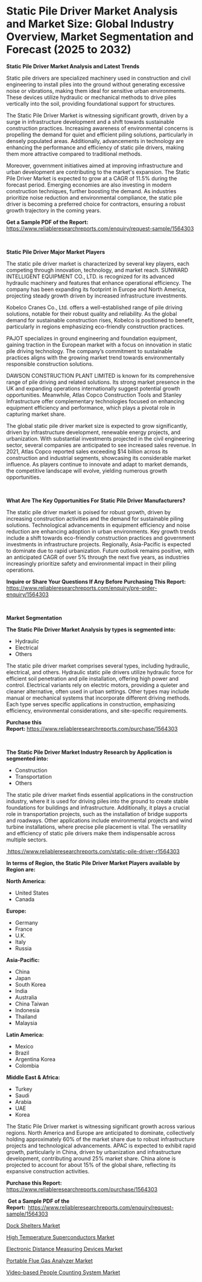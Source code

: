 <p><h1>Static Pile Driver Market Analysis and Market Size: Global Industry Overview, Market Segmentation and Forecast (2025 to 2032)</h1></p><p><strong>Static Pile Driver Market Analysis and Latest Trends</strong></p>
<p><p>Static pile drivers are specialized machinery used in construction and civil engineering to install piles into the ground without generating excessive noise or vibrations, making them ideal for sensitive urban environments. These devices utilize hydraulic or mechanical methods to drive piles vertically into the soil, providing foundational support for structures.</p><p>The Static Pile Driver Market is witnessing significant growth, driven by a surge in infrastructure development and a shift towards sustainable construction practices. Increasing awareness of environmental concerns is propelling the demand for quiet and efficient piling solutions, particularly in densely populated areas. Additionally, advancements in technology are enhancing the performance and efficiency of static pile drivers, making them more attractive compared to traditional methods.</p><p>Moreover, government initiatives aimed at improving infrastructure and urban development are contributing to the market's expansion. The Static Pile Driver Market is expected to grow at a CAGR of 11.5% during the forecast period. Emerging economies are also investing in modern construction techniques, further boosting the demand. As industries prioritize noise reduction and environmental compliance, the static pile driver is becoming a preferred choice for contractors, ensuring a robust growth trajectory in the coming years.</p></p>
<p><strong>Get a Sample PDF of the Report:&nbsp;</strong> <a href="https://www.reliableresearchreports.com/enquiry/request-sample/1564303?utm_campaign=116&utm_medium=2&utm_source=Github&utm_content=ia&utm_term=16022025&utm_id=static-pile-driver">https://www.reliableresearchreports.com/enquiry/request-sample/1564303</a></p>
<p>&nbsp;</p>
<p><strong>Static Pile Driver Major Market Players</strong></p>
<p><p>The static pile driver market is characterized by several key players, each competing through innovation, technology, and market reach. SUNWARD INTELLIGENT EQUIPMENT CO., LTD. is recognized for its advanced hydraulic machinery and features that enhance operational efficiency. The company has been expanding its footprint in Europe and North America, projecting steady growth driven by increased infrastructure investments.</p><p>Kobelco Cranes Co., Ltd. offers a well-established range of pile driving solutions, notable for their robust quality and reliability. As the global demand for sustainable construction rises, Kobelco is positioned to benefit, particularly in regions emphasizing eco-friendly construction practices.</p><p>PAJOT specializes in ground engineering and foundation equipment, gaining traction in the European market with a focus on innovation in static pile driving technology. The company’s commitment to sustainable practices aligns with the growing market trend towards environmentally responsible construction solutions.</p><p>DAWSON CONSTRUCTION PLANT LIMITED is known for its comprehensive range of pile driving and related solutions. Its strong market presence in the UK and expanding operations internationally suggest potential growth opportunities. Meanwhile, Atlas Copco Construction Tools and Stanley Infrastructure offer complementary technologies focused on enhancing equipment efficiency and performance, which plays a pivotal role in capturing market share.</p><p>The global static pile driver market size is expected to grow significantly, driven by infrastructure development, renewable energy projects, and urbanization. With substantial investments projected in the civil engineering sector, several companies are anticipated to see increased sales revenue. In 2021, Atlas Copco reported sales exceeding $14 billion across its construction and industrial segments, showcasing its considerable market influence. As players continue to innovate and adapt to market demands, the competitive landscape will evolve, yielding numerous growth opportunities.</p></p>
<p>&nbsp;</p>
<p><strong>What Are The Key Opportunities For Static Pile Driver Manufacturers?</strong></p>
<p><p>The static pile driver market is poised for robust growth, driven by increasing construction activities and the demand for sustainable piling solutions. Technological advancements in equipment efficiency and noise reduction are enhancing adoption in urban environments. Key growth trends include a shift towards eco-friendly construction practices and government investments in infrastructure projects. Regionally, Asia-Pacific is expected to dominate due to rapid urbanization. Future outlook remains positive, with an anticipated CAGR of over 5% through the next five years, as industries increasingly prioritize safety and environmental impact in their piling operations.</p></p>
<p><strong>Inquire or Share Your Questions If Any Before Purchasing This Report:</strong> <a href="https://www.reliableresearchreports.com/enquiry/pre-order-enquiry/1564303?utm_campaign=116&utm_medium=2&utm_source=Github&utm_content=ia&utm_term=16022025&utm_id=static-pile-driver">https://www.reliableresearchreports.com/enquiry/pre-order-enquiry/1564303</a></p>
<p>&nbsp;</p>
<p><strong>Market Segmentation</strong></p>
<p><strong>The Static Pile Driver Market Analysis by types is segmented into:</strong></p>
<p><ul><li>Hydraulic</li><li>Electrical</li><li>Others</li></ul></p>
<p><p>The static pile driver market comprises several types, including hydraulic, electrical, and others. Hydraulic static pile drivers utilize hydraulic force for efficient soil penetration and pile installation, offering high power and control. Electrical variants rely on electric motors, providing a quieter and cleaner alternative, often used in urban settings. Other types may include manual or mechanical systems that incorporate different driving methods. Each type serves specific applications in construction, emphasizing efficiency, environmental considerations, and site-specific requirements.</p></p>
<p><strong>Purchase this Report:&nbsp;</strong><a href="https://www.reliableresearchreports.com/purchase/1564303?utm_campaign=116&utm_medium=2&utm_source=Github&utm_content=ia&utm_term=16022025&utm_id=static-pile-driver">https://www.reliableresearchreports.com/purchase/1564303</a></p>
<p>&nbsp;</p>
<p><strong>The Static Pile Driver Market Industry Research by Application is segmented into:</strong></p>
<p><ul><li>Construction</li><li>Transportation</li><li>Others</li></ul></p>
<p><p>The static pile driver market finds essential applications in the construction industry, where it is used for driving piles into the ground to create stable foundations for buildings and infrastructure. Additionally, it plays a crucial role in transportation projects, such as the installation of bridge supports and roadways. Other applications include environmental projects and wind turbine installations, where precise pile placement is vital. The versatility and efficiency of static pile drivers make them indispensable across multiple sectors.</p></p>
<p><a href="https://www.reliableresearchreports.com/static-pile-driver-r1564303?utm_campaign=116&utm_medium=2&utm_source=Github&utm_content=ia&utm_term=16022025&utm_id=static-pile-driver">&nbsp;https://www.reliableresearchreports.com/static-pile-driver-r1564303</a></p>
<p><strong>In terms of Region, the Static Pile Driver Market Players available by Region are:</strong></p>
<p>
    <p> <strong> North America: </strong>
        <ul>
            <li>United States</li>
            <li>Canada</li>
        </ul>
        </p> 
    <p> <strong> Europe: </strong>
        <ul>
            <li>Germany</li>
            <li>France</li>
            <li>U.K.</li>
            <li>Italy</li>
            <li>Russia</li>
        </ul>
        </p> 
    <p> <strong> Asia-Pacific: </strong>
        <ul>
            <li>China</li>
            <li>Japan</li>
            <li>South Korea</li>
            <li>India</li>
            <li>Australia</li>
            <li>China Taiwan</li>
            <li>Indonesia</li>
            <li>Thailand</li>
            <li>Malaysia</li>
        </ul>
        </p> 
    <p> <strong> Latin America: </strong>
        <ul>
            <li>Mexico</li>
            <li>Brazil</li>
            <li>Argentina Korea</li>
            <li>Colombia</li>
        </ul>
        </p> 
    <p> <strong> Middle East & Africa: </strong>
        <ul>
            <li>Turkey</li>
            <li>Saudi</li>
            <li>Arabia</li>
            <li>UAE</li>
            <li>Korea</li>
        </ul>
    </p>
    </p>
<p><p>The Static Pile Driver market is witnessing significant growth across various regions. North America and Europe are anticipated to dominate, collectively holding approximately 60% of the market share due to robust infrastructure projects and technological advancements. APAC is expected to exhibit rapid growth, particularly in China, driven by urbanization and infrastructure development, contributing around 25% market share. China alone is projected to account for about 15% of the global share, reflecting its expansive construction activities.</p></p>
<p><strong>Purchase this Report: </strong><a href="https://www.reliableresearchreports.com/purchase/1564303?utm_campaign=116&utm_medium=2&utm_source=Github&utm_content=ia&utm_term=16022025&utm_id=static-pile-driver">https://www.reliableresearchreports.com/purchase/1564303</a></p>
<p>&nbsp;<strong>Get a Sample PDF of the Report:&nbsp;&nbsp;</strong><a href="https://www.reliableresearchreports.com/enquiry/request-sample/1564303?utm_campaign=116&utm_medium=2&utm_source=Github&utm_content=ia&utm_term=16022025&utm_id=static-pile-driver">https://www.reliableresearchreports.com/enquiry/request-sample/1564303</a></p>
<p><strong></strong></p>
<p><p><a href="https://github.com/nathaliehurles7142/Market-Research-Report-List-1/blob/main/dock-shelters-market.md?utm_campaign=116&utm_medium=2&utm_source=Github&utm_content=ia&utm_term=16022025&utm_id=static-pile-driver">Dock Shelters Market</a></p><p><a href="https://github.com/darenph8er/Market-Research-Report-List-1/blob/main/high-temperature-superconductors-market.md?utm_campaign=116&utm_medium=2&utm_source=Github&utm_content=ia&utm_term=16022025&utm_id=static-pile-driver">High Temperature Superconductors Market</a></p><p><a href="https://github.com/rosalinebhakta48/Market-Research-Report-List-1/blob/main/electronic-distance-measuring-devices-market.md?utm_campaign=116&utm_medium=2&utm_source=Github&utm_content=ia&utm_term=16022025&utm_id=static-pile-driver">Electronic Distance Measuring Devices Market</a></p><p><a href="https://github.com/chongseney974/Market-Research-Report-List-1/blob/main/portable-flue-gas-analyzer-market.md?utm_campaign=116&utm_medium=2&utm_source=Github&utm_content=ia&utm_term=16022025&utm_id=static-pile-driver">Portable Flue Gas Analyzer Market</a></p><p><a href="https://github.com/ElviraLeka1962/Market-Research-Report-List-1/blob/main/video-based-people-counting-system-market.md?utm_campaign=116&utm_medium=2&utm_source=Github&utm_content=ia&utm_term=16022025&utm_id=static-pile-driver">Video-based People Counting System Market</a></p></p>